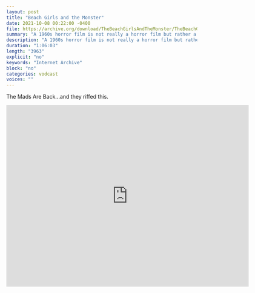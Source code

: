 ```yaml
---
layout: post
title: "Beach Girls and the Monster"
date: 2021-10-08 00:22:00 -0400
file: https://archive.org/download/TheBeachGirlsAndTheMonster/TheBeachGirlsAndTheMonster_512kb.mp4
summary: "A 1960s horror film is not really a horror film but rather a bikini girl flick with a monster on the side.  It is definitely a weird one.  Is the monster real or is something else happening?"
description: "A 1960s horror film is not really a horror film but rather a bikini girl flick with a monster on the side.  It is definitely a weird one.  Is the monster real or is something else happening?"
duration: "1:06:03"
length: "3963"
explicit: "no" 
keywords: "Internet Archive"
block: "no" 
categories: vodcast
voices: ""
---
```

The Mads Are Back...and they riffed this.

<iframe src="https://archive.org/embed/TheBeachGirlsAndTheMonster" width="640" height="480" frameborder="0" webkitallowfullscreen="true" mozallowfullscreen="true" allowfullscreen></iframe>


